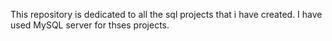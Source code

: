This repository is dedicated to all the sql projects that i have created. I have used MySQL server for thses projects.
